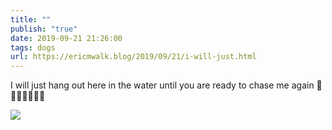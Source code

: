 ```yaml
---
title: ""
publish: "true"
date: 2019-09-21 21:26:00
tags: dogs
url: https://ericmwalk.blog/2019/09/21/i-will-just.html
---
```


I will just hang out here in the water until you are ready to chase me again 🐶🐾🐾🏃‍♂️🏃‍♀️

![](https://ericmwalk.blog/uploads/2022/83c9de9fd0.jpg)